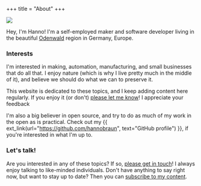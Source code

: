 +++
title = "About"
+++

<img class="about" src="/about/hanno-braun.jpg" />

Hey, I'm Hanno! I'm a self-employed maker and software developer living in the beautiful [Odenwald](/made-in-odenwald/2.jpg) region in Germany, Europe.

### Interests

I'm interested in making, automation, manufacturing, and small businesses that do all that. I enjoy nature (which is why I live pretty much in the middle of it), and believe we should do what we can to preserve it.

This website is dedicated to these topics, and I keep adding content here regularly. If you enjoy it (or don't) [please let me know](/contact)! I appreciate your feedback

I'm also a big believer in open source, and try to do as much of my work in the open as is practical. Check out my {{ ext_link(url="https://github.com/hannobraun", text="GitHub profile") }}, if you're interested in what I'm up to.


### Let's talk!

Are you interested in any of these topics? If so, [please get in touch](/contact)! I always enjoy talking to like-minded individuals. Don't have anything to say right now, but want to stay up to date? Then you can [subscribe to my content](/subscribe).
